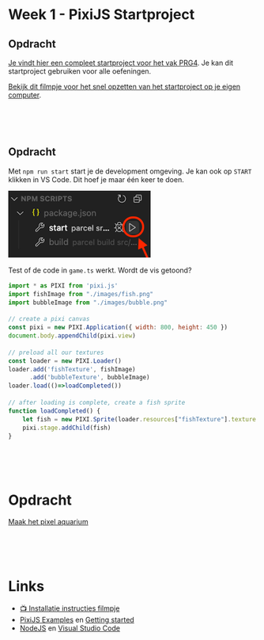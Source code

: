 # Week 1 - PixiJS Startproject

## Opdracht

[Je vindt hier een compleet startproject voor het vak PRG4](https://github.com/HR-CMGT/PRG04-2021-2022-startproject). Je kan dit startproject gebruiken voor alle oefeningen.

[Bekijk dit filmpje voor het snel opzetten van het startproject op je eigen computer](https://youtu.be/uuPprdiFKXI).

<br>
<br>
<br>

## Opdracht

Met `npm run start` start je de development omgeving. Je kan ook op `START ` klikken in VS Code. Dit hoef je maar één keer te doen. 

![run](./run_npm.png)

Test of de code in `game.ts` werkt. Wordt de vis getoond?

```javascript
import * as PIXI from 'pixi.js'
import fishImage from "./images/fish.png"
import bubbleImage from "./images/bubble.png"

// create a pixi canvas
const pixi = new PIXI.Application({ width: 800, height: 450 })
document.body.appendChild(pixi.view)

// preload all our textures
const loader = new PIXI.Loader()
loader.add('fishTexture', fishImage)
      .add('bubbleTexture', bubbleImage)
loader.load(()=>loadCompleted())

// after loading is complete, create a fish sprite
function loadCompleted() {
    let fish = new PIXI.Sprite(loader.resources["fishTexture"].texture!)
    pixi.stage.addChild(fish)
}
```
<br>
<br>
<br>


# Opdracht 

[Maak het pixel aquarium](./week1-pixi.md)

<br>
<br>
<br>

# Links

- [📺 Installatie instructies filmpje](https://youtu.be/uuPprdiFKXI)
- [PixiJS Examples](https://pixijs.io/examples/) en [Getting started](https://pixijs.io/guides/basics/getting-started.html)
- [NodeJS](https://nodejs.org/en/) en [Visual Studio Code](https://code.visualstudio.com)